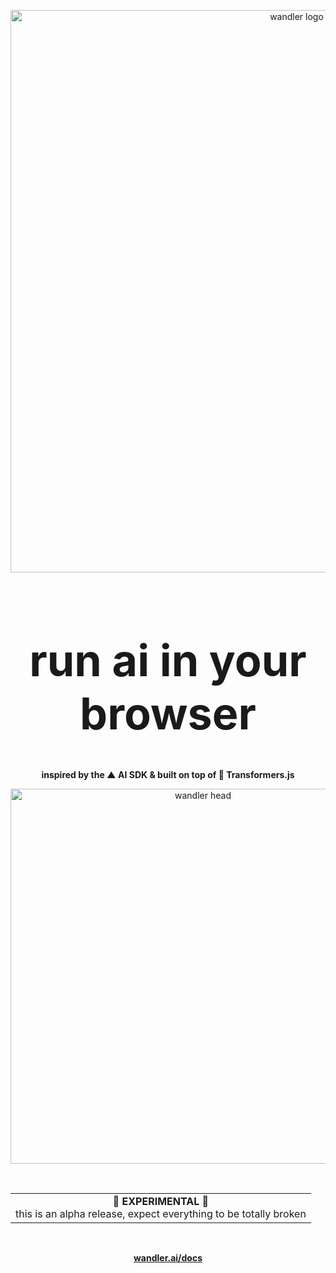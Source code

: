 <p align="center">
  <img src="../../https://github.com/user-attachments/assets/f05a4f68-797d-48c6-9b01-59b8ce24e8bc" alt="wandler logo" width="900">
</p>

<h1 align="center" style="font-size: 5em;">run ai in your browser</h1>

<div align="center">
  <p>
    <strong>inspired by the ▲ AI SDK & built on top of 🤗 Transformers.js</strong>
  </p>
</div>

<p align="center">
  <img src="../../https://github.com/user-attachments/assets/66ac6889-c8eb-45e1-8841-5b071db9fb7f" alt="wandler head" width="600">
</p>

<br/>

<div align="center">
  <table>
    <tr>
      <td align="center">
        <strong>🚨 EXPERIMENTAL 🚨</strong><br/>
        this is an alpha release, expect everything to be totally broken
      </td>
    </tr>
  </table>
</div>

<br/>

<p align="center">
  <strong><a href="https://wandler.ai/docs">wandler.ai/docs</a></strong>
</p>
